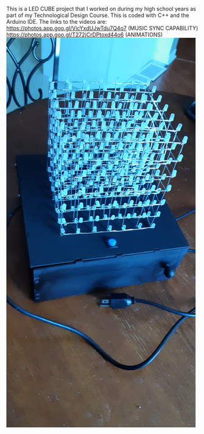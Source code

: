 This is a LED CUBE project that I worked on during my high school years as part of my Technological Design Course. This is coded with C++ and the Arduino IDE. 
The links to the videos are: 
https://photos.app.goo.gl/VicYxdUJwTdu7Q4o7 (MUSIC SYNC CAPABILITY)
https://photos.app.goo.gl/T272jCrDPtoxd44o6 (ANIMATIONS)
![Image of Project](LEDCUBE.jpg)
